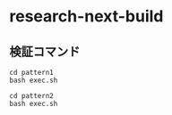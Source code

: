 # research-next-build

## 検証コマンド

```
cd pattern1
bash exec.sh
```

```
cd pattern2
bash exec.sh
```


